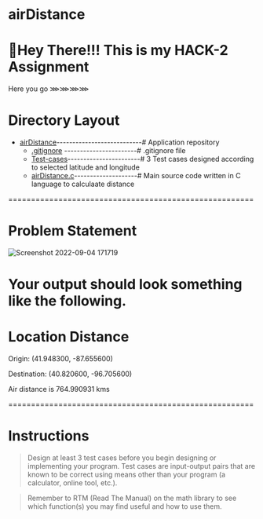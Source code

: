 # airDistance

👋Hey There!!! This is my HACK-2 Assignment
======================================================

Here you go ⋙⋙⋙⋙

Directory Layout
======================================================
* [airDistance](https://github.com/Aayush-cyborg/airDistance)---------------------------# Application repository
   * [.gitignore](https://github.com/Aayush-cyborg/airDistance/blob/main/.gitignore)  -----------------------# .gitignore file
   * [Test-cases](https://github.com/Aayush-cyborg/airDistance/blob/main/Test-cases)-----------------------# 3 Test cases designed according to selected latitude and longitude
   * [airDistance.c](https://github.com/Aayush-cyborg/airDistance/blob/main/airDistance.c)--------------------# Main source code written in C language to calculaate distance

======================================================


Problem Statement
======================================================
![Screenshot 2022-09-04 171719](https://user-images.githubusercontent.com/111803761/188314633-a4dbabb4-aec7-4e92-b164-934ea721e01c.png)

Your output should look something like the following.
======================================================

Location Distance
======================================================

Origin: (41.948300, -87.655600)

Destination: (40.820600, -96.705600)

Air distance is 764.990931 kms


======================================================

Instructions
======================================================

>Design at least 3 test cases before you begin designing or implementing your program. Test cases are input-output pairs that are known to be correct using means other than your program (a calculator, online tool, etc.).

>Remember to RTM (Read The Manual) on the math library to see which function(s) you may find useful and how to use them.
